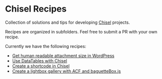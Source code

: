 # Chisel Recipes
Collection of solutions and tips for developing [Chisel](https://github.com/xfiveco/generator-chisel) projects.

Recipes are organized in subfolders. Feel free to submit a PR with your own recipe.

Currently we have the following recipes:

- [Get human readable attachment size in WordPress](https://github.com/xfiveco/chisel-recipes/tree/master/wp-attachment-size)
- [Use DataTables with Chisel](https://github.com/xfiveco/chisel-recipes/tree/master/datatables)
- [Create a shortcode in Chisel](https://github.com/xfiveco/chisel-recipes/tree/master/shortcodes)
- [Create a lightbox gallery with ACF and baguetteBox.js](acf-gallery-lightbox)
